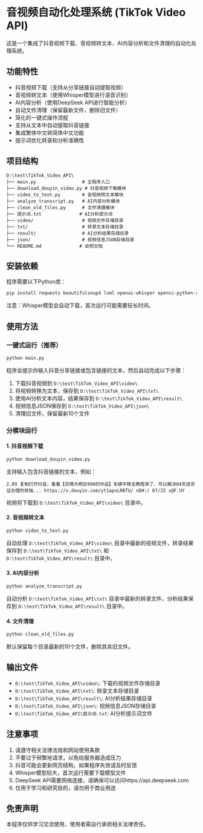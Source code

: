 # 音视频自动化处理系统 (TikTok Video API)

这是一个集成了抖音视频下载、音视频转文本、AI内容分析和文件清理的自动化处理系统。

## 功能特性

- 抖音视频下载（支持从分享链接自动提取视频）
- 音视频转文本（使用Whisper模型进行语音识别）
- AI内容分析（使用DeepSeek API进行智能分析）
- 自动文件清理（保留最新文件，删除旧文件）
- 简化的一键式操作流程
- 支持从文本中自动提取抖音链接
- 集成繁体中文转简体中文功能
- 提示词优化转录和分析准确性

## 项目结构

```
D:\test\TikTok_Video_API\
├── main.py                 # 主程序入口
├── download_douyin_video.py # 抖音视频下载模块
├── video_to_text.py        # 音视频转文本模块
├── analyze_transcript.py   # AI内容分析模块
├── clean_old_files.py      # 文件清理模块
├── 提示词.txt              # AI分析提示词
├── video/                  # 视频文件存储目录
├── txt/                    # 转录文本存储目录
├── result/                 # AI分析结果存储目录
├── json/                   # 视频信息JSON存储目录
└── README.md              # 说明文档
```

## 安装依赖

程序需要以下Python库：

```bash
pip install requests beautifulsoup4 lxml openai-whisper opencc-python-reimplemented
```

注意：Whisper模型会自动下载，首次运行可能需要较长时间。

## 使用方法

### 一键式运行（推荐）

```bash
python main.py
```

程序会提示你输入抖音分享链接或包含链接的文本，然后自动完成以下步骤：
1. 下载抖音视频到 `D:\test\TikTok_Video_API\video\`
2. 将视频转换为文本，保存到 `D:\test\TikTok_Video_API\txt\`
3. 使用AI分析文本内容，结果保存到 `D:\test\TikTok_Video_API\result\`
4. 视频信息JSON保存到 `D:\test\TikTok_Video_API\json\`
5. 清理旧文件，保留最新10个文件

### 分模块运行

#### 1. 抖音视频下载

```bash
python download_douyin_video.py
```

支持输入包含抖音链接的文本，例如：
```text
2.89 复制打开抖音，看看【京牌大明白990的作品】车辆平移全教程来了，可以解决84天进京证办理的烦恼... https://v.douyin.com/yt1apvLRBTU/ nDH:/ 07/25 x@F.UY
```

视频将下载到 `D:\test\TikTok_Video_API\video\` 目录中。

#### 2. 音视频转文本

```bash
python video_to_text.py
```

自动处理 `D:\test\TikTok_Video_API\video\` 目录中最新的视频文件，转录结果保存到 `D:\test\TikTok_Video_API\txt\` 和 `D:\test\TikTok_Video_API\result\` 目录中。

#### 3. AI内容分析

```bash
python analyze_transcript.py
```

自动分析 `D:\test\TikTok_Video_API\txt\` 目录中最新的转录文件，分析结果保存到 `D:\test\TikTok_Video_API\result\` 目录中。

#### 4. 文件清理

```bash
python clean_old_files.py
```

默认保留每个目录最新的10个文件，删除其余旧文件。

## 输出文件

- `D:\test\TikTok_Video_API\video\`: 下载的视频文件存储目录
- `D:\test\TikTok_Video_API\txt\`: 转录文本存储目录
- `D:\test\TikTok_Video_API\result\`: AI分析结果存储目录
- `D:\test\TikTok_Video_API\json\`: 视频信息JSON存储目录
- `D:\test\TikTok_Video_API\提示词.txt`: AI分析提示词文件

## 注意事项

1. 请遵守相关法律法规和网站使用条款
2. 不要过于频繁地请求，以免给服务器造成压力
3. 抖音可能会更新网页结构，如果程序失效请及时反馈
4. Whisper模型较大，首次运行需要下载模型文件
5. DeepSeek API需要网络连接，请确保可以访问https://api.deepseek.com
6. 仅用于学习和研究目的，请勿用于商业用途

## 免责声明

本程序仅供学习交流使用，使用者需自行承担相关法律责任。